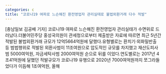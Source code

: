```yaml
---
categories: c
title: "코로나19 여파로 느슨해진 환전영업자 관리실태로 불법외환거래 다수 적발"
---
```

[충남일보 김공배 기자] 코로나19 여파로 느슨해진 환전영업자 관리실태가 수면위로 드러났다.더불어민주당 홍성국의원이 관세청으로부터 제출받은 자료에 따르면 최근 5년간 적발된 불법외환거래 규모가 12억5664억원에 달했다.유형별로는 환치기·외화밀반출 등 범법행위로 적발된 외환사범이 11조여원으로 압도적인 규모를 차지했고 재산도피사범 5000여억원, 자금세탁사범 2000여억원 순으로 뒤를 이었다.연도별로는 2017년 4조41억원에 달했던 적발규모가 코로나19 유행으로 2020년 7000여억원까지 쪼그라들었다가 이듬해 1조여억원, 올해